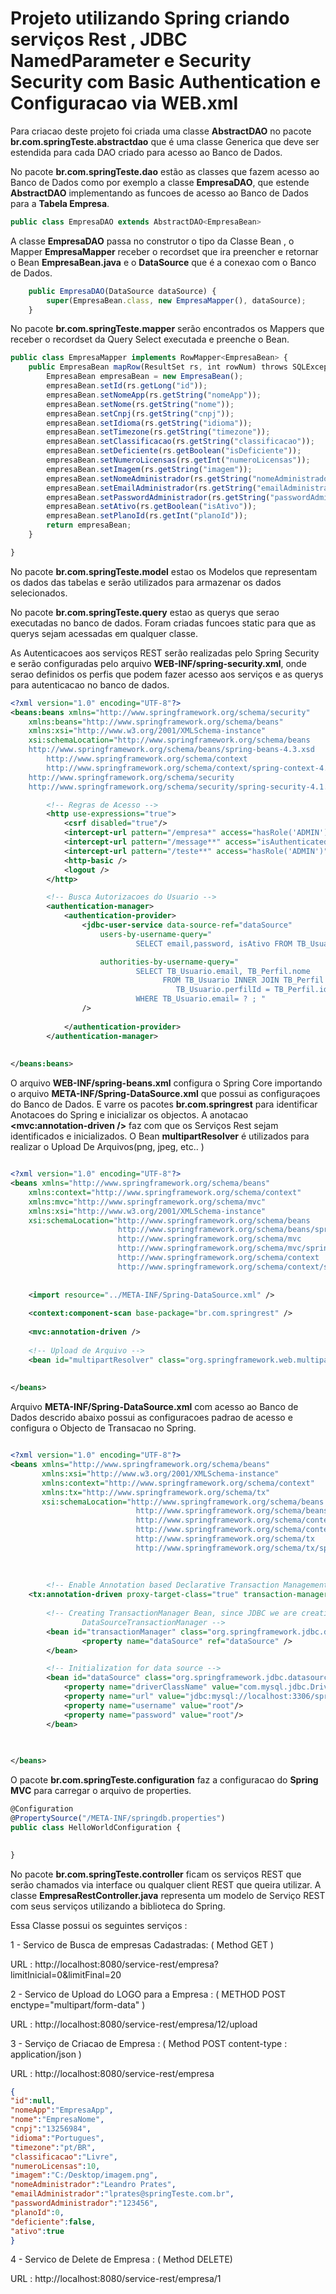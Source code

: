 # Projeto utilizando Spring criando serviços Rest , JDBC NamedParameter e  Security Security com Basic Authentication e Configuracao via WEB.xml 


Para criacao deste projeto foi criada uma classe **AbstractDAO<T>** no pacote **br.com.springTeste.abstractdao** que é uma classe 
Generica que deve ser estendida para cada DAO criado para acesso ao Banco de Dados.

No pacote **br.com.springTeste.dao** estão as classes que fazem acesso ao Banco de Dados como por exemplo a classe **EmpresaDAO**,
que estende **AbstractDAO** implementando as funcoes de acesso ao Banco de Dados para a **Tabela Empresa**. 

```javascript
public class EmpresaDAO extends AbstractDAO<EmpresaBean>
```

A classe **EmpresaDAO** passa no construtor o tipo da Classe Bean , o Mapper **EmpresaMapper** receber o recordset que ira preencher e retornar o Bean **EmpresaBean.java** e o **DataSource** que é a conexao com o Banco de Dados.   

```javascript
	public EmpresaDAO(DataSource dataSource) {
		super(EmpresaBean.class, new EmpresaMapper(), dataSource);
	}
```

No pacote **br.com.springTeste.mapper** serão encontrados os Mappers que receber o recordset da Query Select executada e 
preenche o Bean. 

```javascript
public class EmpresaMapper implements RowMapper<EmpresaBean> {
    public EmpresaBean mapRow(ResultSet rs, int rowNum) throws SQLException {
        EmpresaBean empresaBean = new EmpresaBean();
        empresaBean.setId(rs.getLong("id"));
        empresaBean.setNomeApp(rs.getString("nomeApp"));
        empresaBean.setNome(rs.getString("nome"));
        empresaBean.setCnpj(rs.getString("cnpj"));
        empresaBean.setIdioma(rs.getString("idioma"));
        empresaBean.setTimezone(rs.getString("timezone"));
        empresaBean.setClassificacao(rs.getString("classificacao"));
        empresaBean.setDeficiente(rs.getBoolean("isDeficiente"));
        empresaBean.setNumeroLicensas(rs.getInt("numeroLicensas"));
        empresaBean.setImagem(rs.getString("imagem"));
        empresaBean.setNomeAdministrador(rs.getString("nomeAdministrador"));
        empresaBean.setEmailAdministrador(rs.getString("emailAdministrador"));
        empresaBean.setPasswordAdministrador(rs.getString("passwordAdministrador"));
        empresaBean.setAtivo(rs.getBoolean("isAtivo"));
        empresaBean.setPlanoId(rs.getInt("planoId"));
        return empresaBean;
    }

}

```


No pacote **br.com.springTeste.model** estao os Modelos que representam os dados das tabelas e serão utilizados para armazenar os dados selecionados. 



No pacote **br.com.springTeste.query** estao as querys que serao executadas no banco de dados. Foram criadas funcoes static para que as querys sejam acessadas em qualquer classe. 




As Autenticacoes aos serviços REST serão realizadas pelo Spring Security e serão configuradas pelo arquivo **WEB-INF/spring-security.xml**, 
onde serao definidos os perfis que podem fazer acesso aos serviços e as querys para autenticacao no banco de dados.


```xml
<?xml version="1.0" encoding="UTF-8"?>
<beans:beans xmlns="http://www.springframework.org/schema/security"
	xmlns:beans="http://www.springframework.org/schema/beans"
	xmlns:xsi="http://www.w3.org/2001/XMLSchema-instance"
	xsi:schemaLocation="http://www.springframework.org/schema/beans
	http://www.springframework.org/schema/beans/spring-beans-4.3.xsd
        http://www.springframework.org/schema/context 
        http://www.springframework.org/schema/context/spring-context-4.3.xsd        
	http://www.springframework.org/schema/security
	http://www.springframework.org/schema/security/spring-security-4.1.xsd">

        <!-- Regras de Acesso -->
        <http use-expressions="true">
            <csrf disabled="true"/>
            <intercept-url pattern="/empresa*" access="hasRole('ADMIN')" />
            <intercept-url pattern="/message**" access="isAuthenticated()" />
            <intercept-url pattern="/teste**" access="hasRole('ADMIN')" />
            <http-basic />
            <logout />
        </http>

        <!-- Busca Autorizacoes do Usuario -->
        <authentication-manager>
            <authentication-provider>
                <jdbc-user-service data-source-ref="dataSource"
                    users-by-username-query="
                            SELECT email,password, isAtivo FROM TB_Usuario WHERE email=? ; "

                    authorities-by-username-query="
                            SELECT TB_Usuario.email, TB_Perfil.nome  
                                  FROM TB_Usuario INNER JOIN TB_Perfil ON 
                                     TB_Usuario.perfilId = TB_Perfil.id 
                            WHERE TB_Usuario.email= ? ; "
                />
                
            </authentication-provider>
        </authentication-manager>
        
        
</beans:beans>

```



O arquivo **WEB-INF/spring-beans.xml** configura o Spring Core importando o arquivo **META-INF/Spring-DataSource.xml** 
que possui as configuraçoes do Banco de Dados. E varre os pacotes **br.com.springrest** para identificar Anotacoes
do Spring e inicializar os objectos. A anotacao **<mvc:annotation-driven />** faz com que os Serviços Rest sejam identificados 
e inicializados. 
O Bean **multipartResolver** é utilizados para realizar o Upload De Arquivos(png, jpeg, etc.. ) 


```xml

<?xml version="1.0" encoding="UTF-8"?>
<beans xmlns="http://www.springframework.org/schema/beans"
    xmlns:context="http://www.springframework.org/schema/context"
    xmlns:mvc="http://www.springframework.org/schema/mvc"
    xmlns:xsi="http://www.w3.org/2001/XMLSchema-instance"
    xsi:schemaLocation="http://www.springframework.org/schema/beans 
                        http://www.springframework.org/schema/beans/spring-beans-4.3.xsd
                        http://www.springframework.org/schema/mvc 
                        http://www.springframework.org/schema/mvc/spring-mvc-4.3.xsd
                        http://www.springframework.org/schema/context 
                        http://www.springframework.org/schema/context/spring-context-4.3.xsd">
 
    
    <import resource="../META-INF/Spring-DataSource.xml" />
    
    <context:component-scan base-package="br.com.springrest" />
 
    <mvc:annotation-driven />
    
    <!-- Upload de Arquivo -->
    <bean id="multipartResolver" class="org.springframework.web.multipart.support.StandardServletMultipartResolver"/>
    
 
</beans>

```


Arquivo **META-INF/Spring-DataSource.xml**  com acesso ao Banco de Dados descrido abaixo possui as configuracoes padrao 
de acesso e configura o Objecto de Transacao no Spring. 

```xml

<?xml version="1.0" encoding="UTF-8"?>
<beans xmlns="http://www.springframework.org/schema/beans"
       xmlns:xsi="http://www.w3.org/2001/XMLSchema-instance"
       xmlns:context="http://www.springframework.org/schema/context"
       xmlns:tx="http://www.springframework.org/schema/tx"
       xsi:schemaLocation="http://www.springframework.org/schema/beans 
                            http://www.springframework.org/schema/beans/spring-beans-4.3.xsd
                            http://www.springframework.org/schema/context 
                            http://www.springframework.org/schema/context/spring-context-4.3.xsd
                            http://www.springframework.org/schema/tx
                            http://www.springframework.org/schema/tx/spring-tx-4.3.xsd">
    
    
    
        <!-- Enable Annotation based Declarative Transaction Management -->
	<tx:annotation-driven proxy-target-class="true" transaction-manager="transactionManager" />
    
        <!-- Creating TransactionManager Bean, since JDBC we are creating of type 
                DataSourceTransactionManager -->
        <bean id="transactionManager" class="org.springframework.jdbc.datasource.DataSourceTransactionManager">
                <property name="dataSource" ref="dataSource" />
        </bean>    

        <!-- Initialization for data source -->
        <bean id="dataSource" class="org.springframework.jdbc.datasource.DriverManagerDataSource">
            <property name="driverClassName" value="com.mysql.jdbc.Driver"/>
            <property name="url" value="jdbc:mysql://localhost:3306/springrest"/>
            <property name="username" value="root"/>
            <property name="password" value="root"/>
        </bean>
    
    

</beans>
```





O pacote **br.com.springTeste.configuration** faz a configuracao do **Spring MVC** para carregar o arquivo de properties.


```javascript
@Configuration
@PropertySource("/META-INF/springdb.properties")
public class HelloWorldConfiguration {
	

}
```


No pacote **br.com.springTeste.controller** ficam os serviços REST que serão chamados via interface ou qualquer client REST que queira utilizar.  A classe **EmpresaRestController.java** representa um modelo de Serviço REST com seus serviços utilizando a biblioteca do Spring. 


Essa Classe possui os seguintes serviços : 

1 - Servico de Busca de empresas Cadastradas: ( Method GET ) 

URL :  http://localhost:8080/service-rest/empresa?limitInicial=0&limitFinal=20

2 - Servico de Upload do LOGO para a Empresa : ( METHOD POST enctype="multipart/form-data" ) 

URL :  http://localhost:8080/service-rest/empresa/12/upload

3 - Serviço de Criacao de Empresa : ( Method POST  content-type : application/json ) 

URL :  http://localhost:8080/service-rest/empresa

```json 
{
"id":null,
"nomeApp":"EmpresaApp",
"nome":"EmpresaNome",
"cnpj":"13256984",
"idioma":"Portugues",
"timezone":"pt/BR",
"classificacao":"Livre",
"numeroLicensas":10,
"imagem":"C:/Desktop/imagem.png",
"nomeAdministrador":"Leandro Prates",
"emailAdministrador":"lprates@springTeste.com.br",
"passwordAdministrador":"123456",
"planoId":0,
"deficiente":false,
"ativo":true
}

```` 

4 - Servico de Delete de Empresa : ( Method DELETE) 

URL : http://localhost:8080/service-rest/empresa/1 







